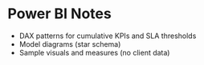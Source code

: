 # Power BI Notes

- DAX patterns for cumulative KPIs and SLA thresholds
- Model diagrams (star schema)
- Sample visuals and measures (no client data)
